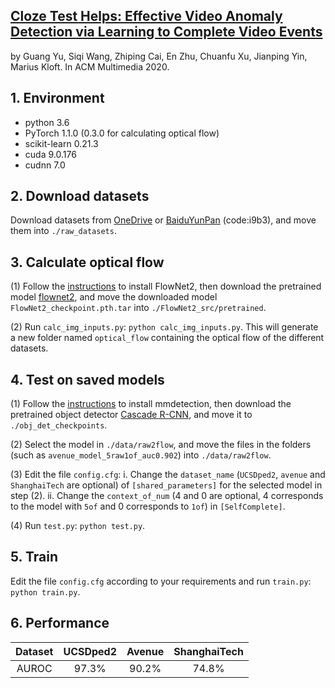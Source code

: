 ## [Cloze Test Helps: Effective Video Anomaly Detection via Learning to Complete Video Events](https://www.researchgate.net/publication/343809709_Cloze_Test_Helps_Effective_Video_Anomaly_Detection_via_Learning_to_Complete_Video_Events)

by Guang Yu, Siqi Wang, Zhiping Cai, En Zhu, Chuanfu Xu, Jianping Yin, Marius Kloft. In ACM Multimedia 2020. 

## 1. Environment

* python 3.6
* PyTorch 1.1.0 (0.3.0 for calculating optical flow)
* scikit-learn 0.21.3
* cuda 9.0.176
* cudnn 7.0

## 2. Download datasets

Download datasets from [OneDrive](https://onedrive.live.com/?authkey=%21AMqh2fTSemfrokE&id=3705E349C336415F%215109&cid=3705E349C336415F) or [BaiduYunPan](https://pan.baidu.com/s/1j0TEt-2Dw3kcfdX-LCF0YQ) (code:i9b3), and move them into `./raw_datasets`.

## 3. Calculate optical flow

(1) Follow the [instructions](https://github.com/vt-vl-lab/flownet2.pytorch) to install FlowNet2, then download the pretrained model  [flownet2](https://drive.google.com/file/d/1hF8vS6YeHkx3j2pfCeQqqZGwA_PJq_Da/view?usp=sharing), and move the downloaded model `FlowNet2_checkpoint.pth.tar` into `./FlowNet2_src/pretrained`.

(2) Run `calc_img_inputs.py`: `python calc_img_inputs.py`. This will generate a new folder named `optical_flow` containing the optical flow of the different datasets.

## 4.  Test on saved models

(1) Follow the [instructions](https://github.com/open-mmlab/mmdetection) to install mmdetection, then download the pretrained object detector [Cascade R-CNN](https://s3.ap-northeast-2.amazonaws.com/open-mmlab/mmdetection/models/cascade_rcnn_r101_fpn_1x_20181129-d64ebac7.pth), and move it to `./obj_det_checkpoints`.

(2) Select the model in `./data/raw2flow`, and move the files in the folders (such as `avenue_model_5raw1of_auc0.902`) into `./data/raw2flow`. 

(3) Edit the file `config.cfg`: i. Change the `dataset_name` (`UCSDped2`,  `avenue` and `ShanghaiTech` are optional) of `[shared_parameters]` for the selected model in  step (2).  ii. Change the `context_of_num` (4 and 0 are optional, 4 corresponds to the model with `5of` and 0 corresponds to `1of`) in `[SelfComplete]`.

(4) Run `test.py`: `python test.py`.

## 5. Train

Edit the file `config.cfg` according to your requirements and run `train.py`: `python train.py`.

## 6. Performance

| Dataset | UCSDped2 | Avenue | ShanghaiTech |
| :-----: | :------: | :----: | :----------: |
|  AUROC  |  97.3%   | 90.2%  |    74.8%     |

